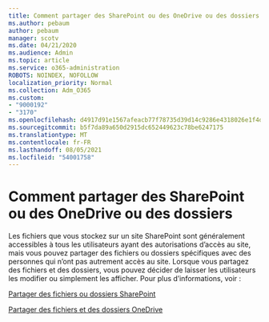 ```yaml
---
title: Comment partager des SharePoint ou des OneDrive ou des dossiers
ms.author: pebaum
author: pebaum
manager: scotv
ms.date: 04/21/2020
ms.audience: Admin
ms.topic: article
ms.service: o365-administration
ROBOTS: NOINDEX, NOFOLLOW
localization_priority: Normal
ms.collection: Adm_O365
ms.custom:
- "9000192"
- "3170"
ms.openlocfilehash: d4917d91e1567afeacb77f78735d39d14c9286e4318026e1f4daf1fb1c11fde4
ms.sourcegitcommit: b5f7da89a650d2915dc652449623c78be6247175
ms.translationtype: MT
ms.contentlocale: fr-FR
ms.lasthandoff: 08/05/2021
ms.locfileid: "54001758"
---
```

# <a name="how-to-share-sharepoint-or-onedrive-files-or-folders"></a>Comment partager des SharePoint ou des OneDrive ou des dossiers

Les fichiers que vous stockez sur un site SharePoint sont généralement accessibles à tous les utilisateurs ayant des autorisations d’accès au site, mais vous pouvez partager des fichiers ou dossiers spécifiques avec des personnes qui n’ont pas autrement accès au site. Lorsque vous partagez des fichiers et des dossiers, vous pouvez décider de laisser les utilisateurs les modifier ou simplement les afficher. Pour plus d’informations, voir :

[Partager des fichiers ou dossiers SharePoint](https://support.office.com/article/1fe37332-0f9a-4719-970e-d2578da4941c)

[Partager des fichiers et des dossiers OneDrive](https://support.microsoft.com/office/share-onedrive-files-and-folders-9fcc2f7d-de0c-4cec-93b0-a82024800c07?ui=en-US&rs=en-US&ad=US&storagetype=stage)